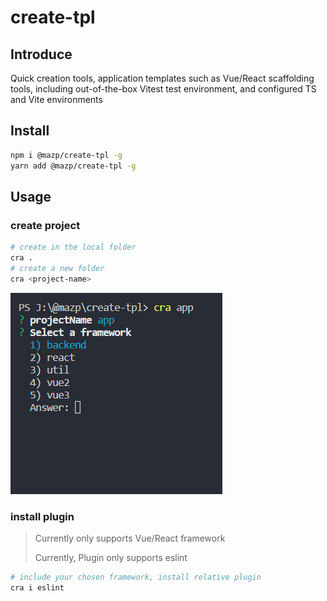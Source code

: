 # create-tpl

## Introduce

Quick creation tools, application templates such as Vue/React scaffolding tools, including out-of-the-box Vitest test environment, and configured TS and Vite environments

## Install

```bash
npm i @mazp/create-tpl -g
yarn add @mazp/create-tpl -g
```

## Usage

### create project

```bash
# create in the local folder
cra .
# create a new folder
cra <project-name>
```

![image-20221211104936126](assets/README.assets/image-20221211104936126.png)

### install plugin

>   Currently only supports Vue/React framework
>
>   Currently, Plugin  only supports eslint

```bash
# include your chosen framework, install relative plugin
cra i eslint
```





